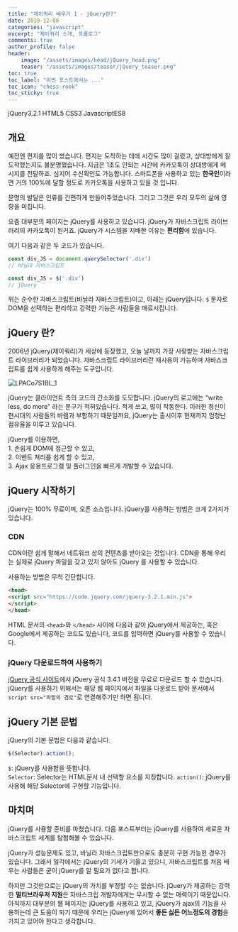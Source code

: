 ```yaml
---
title: "제이쿼리 배우기 1 - jQuery란?"
date: 2019-12-08
categories: "javascript"
excerpt: "제이쿼리 소개, 프롤로그"
comments: true
author_profile: false
header:
    image: "/assets/images/head/jQuery_head.png"
    teaser: "/assets/images/teaser/jQuery_teaser.png"
toc: true 
toc_label: "이번 포스트에서는 ..." 
toc_icon: "chess-rook"
toc_sticky: true
---
```


<!-- Post ID : LPACo7S1BL -->

<!--Language Button HTML -->
<span><a class="jQuery"><i class="fab fa-ravelry"></i> jQuery</a><a class="jQueryVer">3.2.1</a></span>  <span><a class="HTML"><i class="fab fa-html5"></i> HTML</a><a class="HTMLVer">5</a></span>  <span><a class="CSS"><i class="fab fa-css3-alt"></i> CSS</a><a class="CSSVer">3</a></span>  <span><a class="Javascript"><i class="fab fa-js-square"></i> Javascript</a><a class="Javascriptver">ES8</a></span>
<!--Language Button HTML -->

## 개요
예전엔 편지를 많이 썼습니다. 편지는 도착하는 데에 시간도 많이 걸렸고, 상대방에게 잘 도착했는지도 불분명했습니다. 지금은 1초도 안되는 시간에 카카오톡이 상대방에게 메시지를 전달하죠. 심지어 수신확인도 가능합니다. 스마트폰을 사용하고 있는 **한국인**이라면 거의 100%에 달할 정도로 카카오톡을 사용하고 있을 것 입니다.

문명의 발달은 인류를 간편하게 만들어주었습니다. 그리고 그것은 우리 모두의 삶에 영향을 미칩니다.

요즘 대부분의 페이지는 jQuery를 사용하고 있습니다. jQuery가 자바스크립트 라이브러리의 카카오톡이 된거죠. jQuery가 시스템을 지배한 이유는 **편리함**에 있습니다. 

여기 다음과 같은 두 코드가 있습니다.
~~~javascript
const div_JS = document.querySelector('.div')
// 바닐라 자바스크립트

const div_JS = $('.div')
// jQuery
~~~
위는 순수한 자바스크립트(바닐라 자바스크립트)이고, 아래는 jQuery입니다. `$` 문자로 DOM을 선택하는 편리하고 강력한 기능은 사람들을 매료시킵니다.

## jQuery 란?
2006년 jQuery(제이쿼리)가 세상에 등장했고, 오늘 날까지 가장 사랑받는 자바스크립트 라이브러리가 되었습니다. 자바스크립트 라이브러리란 재사용이 가능하며 자바스크립트를 쉽게 사용하게 해주는 도구입니다. 

![LPACo7S1BL_1](/assets/images/post/Javascript/LPACo7S1BL_1.jpg)

jQuery는 클라이언트 측의 코드의 간소화를 도모합니다. jQuery의 로고에는 "write less, do more" 라는 문구가 적혀있습니다. 적게 쓰고, 많이 작동한다. 이러한 정신이 현시대의 사람들의 바램과 부합하기 때문일까요, jQuery는 출시이후 현재까지 엄청난 점유율을 이루고 있습니다.

jQuery를 이용하면, <br>
1\. 손쉽게 DOM에 접근할 수 있고,<br>
2\. 이벤트 처리를 쉽게 할 수 있고,<br>
3\. Ajax 응용프로그램 및 플러그인을 빠르게 개발할 수 있습니다.

## jQuery 시작하기
jQuery는 100% 무료이며, 오픈 소스입니다. jQuery를 사용하는 방법은 크게 2가지가 있습니다.

### CDN
CDN이란 쉽게 말해서 네트워크 상의 컨텐츠를 받아오는 것입니다. CDN을 통해 우리는 실제로 jQuery 파일을 갖고 있지 않아도 jQuery 를 사용할 수 있습니다.

사용하는 방법은 무척 간단합니다.
~~~html
<head>
<script src="https://code.jquery.com/jquery-3.2.1.min.js">
</script>
</head>
~~~

HTML 문서의 `<head>`와 `</head>` 사이에 다음과 같이 jQuery에서 제공하는, 혹은 Google에서 제공하는 코드도 있습니다, 코드를 입력하면 jQuery를 사용할 수 있습니다.

### jQuery 다운로드하여 사용하기

[jQuery 공식 사이트](https://jquery.com/)에서 jQuery 공식 3.4.1 버전을 무료로 다운로드 할 수 있습니다. jQuery를 사용하기 위해서는 해당 웹 페이지에서 파일을 다운로드 받아 문서에서 `script src="파일의 경로"`로 연결해주기만 하면 됩니다. 

## jQuery 기본 문법

jQuery의 기본 문법은 다음과 같습니다.
~~~javascript
$(Selector).action();
~~~
`$`: jQuery를 사용함을 뜻합니다.<br>
`Selector`: Selector는 HTML문서 내 선택할 요소를 지칭합니다.
`action()`: jQuery를 사용해 해당 Selector에 구현할 기능입니다.

## 마치며
jQuery를 사용할 준비를 마쳤습니다. 다음 포스트부터는 jQuery를 사용하여 새로운 자바스크립트 세계를 탐험해볼 수 있습니다.

jQuery가 성능문제도 있고, 바닐라 자바스크립트만으로도 충분히 구현 가능한 경우가 있습니다. 그래서 일각에서는 jQuery의 기세가 기울고 있으니, 자바스크립트를 처음 배우는 사람들은 굳이 jQuery를 알 필요가 없다고 합니다. 

하지만 그것만으로는 jQuery의 가치를 부정할 수는 없습니다. jQuery가 제공하는 강력한 **멀티브라우저 지원**은 자바스크립 개발자에게는 무시할 수 없는 매력이기 때문입니다. 아직까지 대부분의 웹 페이지는 jQuery를 사용하고 있고, jQuery가 ajax의 기능을 사용하는데 큰 도움이 되기 때문에 우리는 jQuery에 있어서 **좋든 싫든 어느정도의 경험**을 가지고 있어야 한다고 생각합니다.
<!-- Main content-->

<!-- Main content-->
